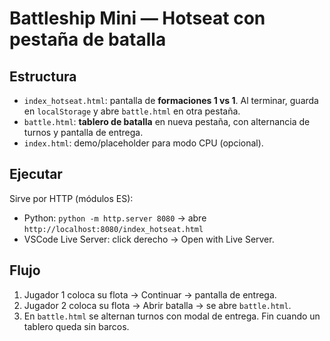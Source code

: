 # Battleship Mini — Hotseat con pestaña de batalla

## Estructura
- `index_hotseat.html`: pantalla de **formaciones 1 vs 1**. Al terminar, guarda en `localStorage` y abre `battle.html` en otra pestaña.
- `battle.html`: **tablero de batalla** en nueva pestaña, con alternancia de turnos y pantalla de entrega.
- `index.html`: demo/placeholder para modo CPU (opcional).

## Ejecutar
Sirve por HTTP (módulos ES):
- Python: `python -m http.server 8080` -> abre `http://localhost:8080/index_hotseat.html`
- VSCode Live Server: click derecho -> Open with Live Server.

## Flujo
1. Jugador 1 coloca su flota -> Continuar -> pantalla de entrega.
2. Jugador 2 coloca su flota -> Abrir batalla -> se abre `battle.html`.
3. En `battle.html` se alternan turnos con modal de entrega. Fin cuando un tablero queda sin barcos.
